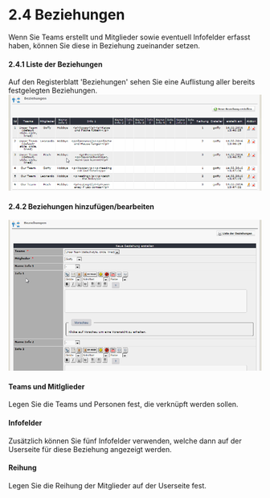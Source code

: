 # 2.4 Beziehungen

Wenn Sie Teams erstellt und Mitglieder sowie eventuell Infofelder erfasst haben, können Sie diese in Beziehung zueinander setzen.

#### 2.4.1 Liste der Beziehungen
Auf den Registerblatt 'Beziehungen' sehen Sie eine Auflistung aller bereits festgelegten Beziehungen.
![](../assets/2admin_relations_list.png)

#### 2.4.2 Beziehungen hinzufügen/bearbeiten
![](../assets/2admin_relations_add.png)

#### Teams und Mitlglieder
Legen Sie die Teams und Personen fest, die verknüpft werden sollen.

#### Infofelder
Zusätzlich können Sie fünf Infofelder verwenden, welche dann auf der Userseite für diese Beziehung angezeigt werden.

#### Reihung
Legen Sie die Reihung der Mitglieder auf der Userseite fest.
